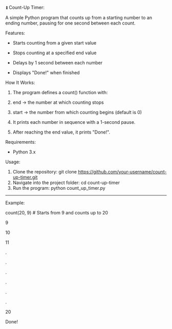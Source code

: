 ⏫ Count-Up Timer:

A simple Python program that counts up from a starting number to an ending number, pausing for one second between each count.

Features:

- Starts counting from a given start value

- Stops counting at a specified end value

- Delays by 1 second between each number

- Displays "Done!" when finished

How It Works:
1. The program defines a count() function with:

2. end → the number at which counting stops

3. start → the number from which counting begins (default is 0)

4. It prints each number in sequence with a 1-second pause.

5. After reaching the end value, it prints "Done!".

Requirements:

- Python 3.x

Usage:

1. Clone the repository:
   git clone https://github.com/your-username/count-up-timer.git
2. Navigate into the project folder:
   cd count-up-timer
3. Run the program:
   python count_up_timer.py

-----

 Example:

 count(20, 9)  # Starts from 9 and counts up to 20

9

10

11

.

.

.

.

.

.

20

Done!
